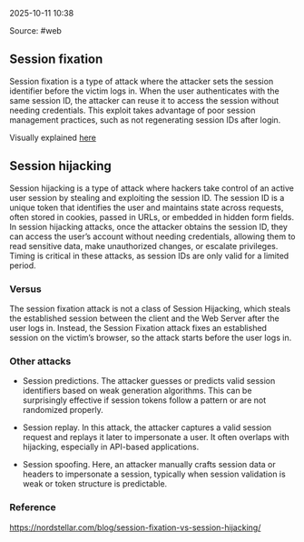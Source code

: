 
2025-10-11 10:38

Source: #web

## Session fixation 

Session fixation is a type of attack where the attacker sets the session identifier before the victim logs in. When the user authenticates with the same session ID, the attacker can reuse it to access the session without needing credentials. This exploit takes advantage of poor session management practices, such as not regenerating session IDs after login. 

Visually explained [here](https://owasp.org/www-community/attacks/Session_fixation)

## Session hijacking

Session hijacking is a type of attack where hackers take control of an active user session by stealing and exploiting the session ID. The session ID is a unique token that identifies the user and maintains state across requests, often stored in cookies, passed in URLs, or embedded in hidden form fields. In session hijacking attacks, once the attacker obtains the session ID, they can access the user’s account without needing credentials, allowing them to read sensitive data, make unauthorized changes, or escalate privileges. Timing is critical in these attacks, as session IDs are only valid for a limited period.

### Versus 

The session fixation attack is not a class of Session Hijacking, which steals the established session between the client and the Web Server after the user logs in. Instead, the Session Fixation attack fixes an established session on the victim’s browser, so the attack starts before the user logs in.

### Other attacks

- Session predictions. The attacker guesses or predicts valid session identifiers based on weak generation algorithms. This can be surprisingly effective if session tokens follow a pattern or are not randomized properly.

- Session replay. In this attack, the attacker captures a valid session request and replays it later to impersonate a user. It often overlaps with hijacking, especially in API-based applications.

- Session spoofing. Here, an attacker manually crafts session data or headers to impersonate a session, typically when session validation is weak or token structure is predictable.

### Reference 

https://nordstellar.com/blog/session-fixation-vs-session-hijacking/
